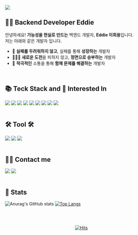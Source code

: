 <img src="https://capsule-render.vercel.app/api?type=venom&height=300&color=C9E9D2&text=Backend%20Dev%20Eddie&textBg=false&fontColor=789DBC&fontSize=40&fontAlignY=45&animation=fadeIn&desc=Heeyong%20Lee&descAlignY=63&descSize=30&fontAlign=47&descAlign=56"/>

<div align="left">
  
## 👨‍💻 Backend Developer Eddie

<p>
안녕하세요! <strong>가능성을 현실로 만드는</strong> 백엔드 개발자, <strong>Eddie 이희용</strong>입니다.<br>
저는 아래와 같은 개발자 입니다.
</p>

- 🚀   **실패를 두려워하지 않고**, 실패를 통해 **성장하는** 개발자
- 🏃‍♂️‍➡️   **새로운 도전**을 피하지 않고, **정면으로 승부하는** 개발자
- 💌   **적극적인** 소통을 통해 **함께 문제를 해결하는** 개발자
  
<br>
</div>

<div align="left">
  
  ## 📚 Teck Stack  and  🧐 Interested In

  <img src="https://img.shields.io/badge/Java-ED8B00?style=for-the-badge&logo=openjdk&logoColor=white"/>
  <img src="https://img.shields.io/badge/Spring-6DB33F?style=for-the-badge&logo=spring&logoColor=white"/>
  <img src="https://img.shields.io/badge/Spring Boot-6DB33F?style=for-the-badge&logo=springboot&logoColor=white">
  <img src="https://img.shields.io/badge/Thymeleaf-005F0F?style=for-the-badge&logo=Thymeleaf&logoColor=white">
  <img src="https://img.shields.io/badge/Hibernate-59666C?style=for-the-badge&logo=Hibernate&logoColor=white">
  <img src="https://img.shields.io/badge/jQuery-0769AD?style=for-the-badge&logo=jquery&logoColor=white"/>
  <img src="https://img.shields.io/badge/MySQL-00000F?style=for-the-badge&logo=mysql&logoColor=white"/>
  <img src="https://img.shields.io/badge/AMAZON AWS-%23E4405F?style=for-the-badge&logo=amazonwebservices&logoColor=%23FFFFFF&labelColor=%23232F3E&color=%23232F3E"/>
  <img src="https://img.shields.io/badge/docker-%230db7ed.svg?style=for-the-badge&logo=docker&logoColor=white"> 
  <br><br>

  ## 🛠️ Tool 🛠️
  <img src="https://img.shields.io/badge/Apple-MacBook_M3_Pro_16-999999?style=for-the-badge&logo=apple&logoColor=white"/>
  <img src="https://img.shields.io/badge/IntelliJ_IDEA-000000.svg?style=for-the-badge&logo=intellij-idea&logoColor=white&color=212121"/>
  <img src="https://img.shields.io/badge/Notion-%23000000.svg?style=for-the-badge&logo=notion&logoColor=white&color=212121"/>
  <br><br>
  
  ## 🧑‍💻 Contact me
  <a href="https://instagram.com/2._.hyong" target="_blank"><img src="https://img.shields.io/badge/2.__.hyong-E4405F?style=for-the-badge&logo=instagram&logoColor=white"/></a>
  <a href="mailto:devleehy@gmail.com"><img src="https://img.shields.io/badge/devleehy@gmail.com-D14836?style=for-the-badge&logo=gmail&logoColor=white&link=mailto:devleehy@gmail.com)]"/></a>
  <br><br>
</div>


<div align="left">
  
  ## 🏅 Stats
  <!-- [![Solved.ac프로필](http://mazassumnida.wtf/api/v2/generate_badge?boj=devleehy)](https://solved.ac/devleehy) -->
  
  ![Anurag's GitHub stats](https://github-readme-stats.vercel.app/api?username=eddie-backdev&show_icons=true&theme=radical)
  [![Top Langs](https://github-readme-stats.vercel.app/api/top-langs/?username=eddie-backdev&langs_count=10&layout=compact&theme=radical)](https://github.com/eddie-backdev)
</div>

<div align="center">
  <br><br>
  
[![Hits](https://hits.sh/github.com/eddie-backdev.svg?view=today-total&color=9f9f9f)](https://hits.sh/github.com/eddie-backdev/)

  <!-- 방문자수 카운터
  <a href="https://hits.seeyoufarm.com"><img src="https://hits.seeyoufarm.com/api/count/incr/badge.svg?url=https%3A%2F%2Fgithub.com%2Feddie-backdev&count_bg=%23000000&title_bg=%23555555&icon=github.svg&icon_color=%23E7E7E7&title=hits&edge_flat=false"/></a>

   <a href="https://hits.seeyoufarm.com"> <img src="https://hits.seeyoufarm.com/api/count/incr/badge.svg?url=https%3A%2F%2Fgithub.com%2Feddie-backdev%2F&count_bg=%23000000&title_bg=%23000000&icon=github.svg&icon_color=%23FFFFFF&title=GitHub&edge_flat=false"/></a>
-->
</div>
